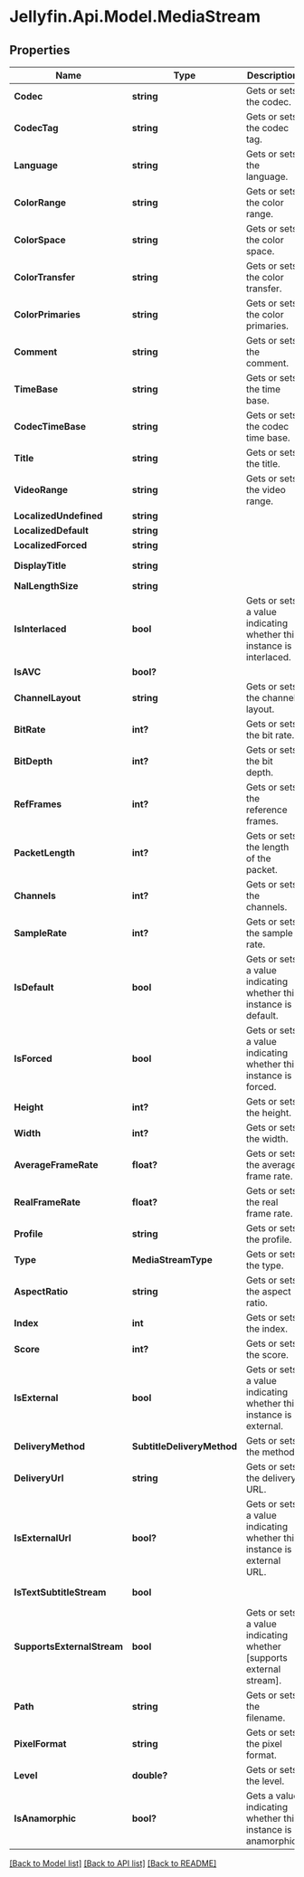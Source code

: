 
# Jellyfin.Api.Model.MediaStream

## Properties

Name | Type | Description | Notes
------------ | ------------- | ------------- | -------------
**Codec** | **string** | Gets or sets the codec. | [optional] 
**CodecTag** | **string** | Gets or sets the codec tag. | [optional] 
**Language** | **string** | Gets or sets the language. | [optional] 
**ColorRange** | **string** | Gets or sets the color range. | [optional] 
**ColorSpace** | **string** | Gets or sets the color space. | [optional] 
**ColorTransfer** | **string** | Gets or sets the color transfer. | [optional] 
**ColorPrimaries** | **string** | Gets or sets the color primaries. | [optional] 
**Comment** | **string** | Gets or sets the comment. | [optional] 
**TimeBase** | **string** | Gets or sets the time base. | [optional] 
**CodecTimeBase** | **string** | Gets or sets the codec time base. | [optional] 
**Title** | **string** | Gets or sets the title. | [optional] 
**VideoRange** | **string** | Gets or sets the video range. | [optional] [readonly] 
**LocalizedUndefined** | **string** |  | [optional] 
**LocalizedDefault** | **string** |  | [optional] 
**LocalizedForced** | **string** |  | [optional] 
**DisplayTitle** | **string** |  | [optional] [readonly] 
**NalLengthSize** | **string** |  | [optional] 
**IsInterlaced** | **bool** | Gets or sets a value indicating whether this instance is interlaced. | [optional] 
**IsAVC** | **bool?** |  | [optional] 
**ChannelLayout** | **string** | Gets or sets the channel layout. | [optional] 
**BitRate** | **int?** | Gets or sets the bit rate. | [optional] 
**BitDepth** | **int?** | Gets or sets the bit depth. | [optional] 
**RefFrames** | **int?** | Gets or sets the reference frames. | [optional] 
**PacketLength** | **int?** | Gets or sets the length of the packet. | [optional] 
**Channels** | **int?** | Gets or sets the channels. | [optional] 
**SampleRate** | **int?** | Gets or sets the sample rate. | [optional] 
**IsDefault** | **bool** | Gets or sets a value indicating whether this instance is default. | [optional] 
**IsForced** | **bool** | Gets or sets a value indicating whether this instance is forced. | [optional] 
**Height** | **int?** | Gets or sets the height. | [optional] 
**Width** | **int?** | Gets or sets the width. | [optional] 
**AverageFrameRate** | **float?** | Gets or sets the average frame rate. | [optional] 
**RealFrameRate** | **float?** | Gets or sets the real frame rate. | [optional] 
**Profile** | **string** | Gets or sets the profile. | [optional] 
**Type** | **MediaStreamType** | Gets or sets the type. | [optional] 
**AspectRatio** | **string** | Gets or sets the aspect ratio. | [optional] 
**Index** | **int** | Gets or sets the index. | [optional] 
**Score** | **int?** | Gets or sets the score. | [optional] 
**IsExternal** | **bool** | Gets or sets a value indicating whether this instance is external. | [optional] 
**DeliveryMethod** | **SubtitleDeliveryMethod** | Gets or sets the method. | [optional] 
**DeliveryUrl** | **string** | Gets or sets the delivery URL. | [optional] 
**IsExternalUrl** | **bool?** | Gets or sets a value indicating whether this instance is external URL. | [optional] 
**IsTextSubtitleStream** | **bool** |  | [optional] [readonly] 
**SupportsExternalStream** | **bool** | Gets or sets a value indicating whether [supports external stream]. | [optional] 
**Path** | **string** | Gets or sets the filename. | [optional] 
**PixelFormat** | **string** | Gets or sets the pixel format. | [optional] 
**Level** | **double?** | Gets or sets the level. | [optional] 
**IsAnamorphic** | **bool?** | Gets a value indicating whether this instance is anamorphic. | [optional] 

[[Back to Model list]](../README.md#documentation-for-models)
[[Back to API list]](../README.md#documentation-for-api-endpoints)
[[Back to README]](../README.md)

